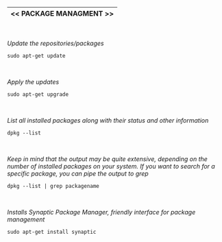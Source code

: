 |<< PACKAGE MANAGMENT >>|
|-------------|
<br>

*Update the repositories/packages*
```
sudo apt-get update
```
<br>

*Apply the updates*
```
sudo apt-get upgrade
```
<br>

*List all installed packages along with their status and other information*
```
dpkg --list
```
<br>

*Keep in mind that the output may be quite extensive, depending on the number of installed packages on your system.* 
*If you want to search for a specific package, you can pipe the output to grep*
```
dpkg --list | grep packagename
```
<br>

*Installs Synaptic Package Manager, friendly interface for package management*
```
sudo apt-get install synaptic 
```
<br>
